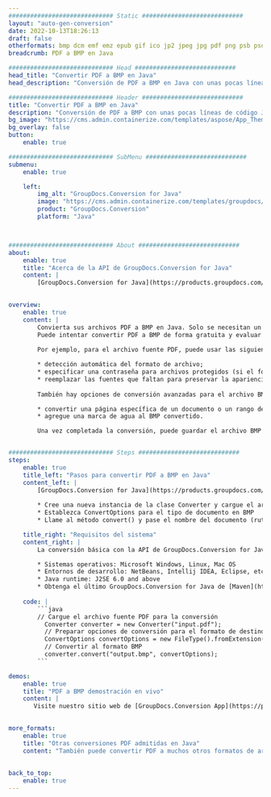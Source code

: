 ```yaml
---
############################# Static ############################
layout: "auto-gen-conversion"
date: 2022-10-13T18:26:13
draft: false
otherformats: bmp dcm emf emz epub gif ico jp2 jpeg jpg pdf png psb psd svg svgz tex tga tif tiff webp wmf wmz xps
breadcrumb: PDF a BMP en Java

############################# Head ############################
head_title: "Convertir PDF a BMP en Java"
head_description: "Conversión de PDF a BMP en Java con unas pocas líneas de código. Convierta más de 160 formatos de archivo con la API de conversión de documentos de GroupDocs para Java"

############################# Header ############################
title: "Convertir PDF a BMP en Java"
description: "Conversión de PDF a BMP con unas pocas líneas de código Java"
bg_image: "https://cms.admin.containerize.com/templates/aspose/App_Themes/V3/images/bg/header1.png"
bg_overlay: false
button:
    enable: true

############################# SubMenu ############################
submenu:
    enable: true

    left:
        img_alt: "GroupDocs.Conversion for Java"
        image: "https://cms.admin.containerize.com/templates/groupdocs/images/product-logos/90x90-noborder/groupdocs-conversion-java.png"
        product: "GroupDocs.Conversion"
        platform: "Java"



############################# About ############################
about:
    enable: true
    title: "Acerca de la API de GroupDocs.Conversion for Java"
    content: |
        [GroupDocs.Conversion for Java](https://products.groupdocs.com/conversion/java/) es una API de conversión de formato de archivo avanzada para convertir entre formatos populares de imagen y documento como Microsoft Office, OpenDocument, PDF, HTML, correo electrónico, CAD. y mucho más con solo unas pocas líneas de código. La API nativa detecta automáticamente los formatos de los documentos originales y ofrece muchas opciones para personalizar los documentos convertidos. Junto con la función de extraer información de un documento, también admite el almacenamiento en caché de los resultados de la conversión en el disco local de forma predeterminada. Sin embargo, se puede admitir cualquier tipo de almacenamiento en caché mediante la implementación de las interfaces adecuadas: Amazon S3, Dropbox, Google Drive, Windows Azure, Reddis o cualquier otra.
    

overview:
    enable: true
    content: |
        Convierta sus archivos PDF a BMP en Java. Solo se necesitan un par de líneas de código Java en cualquier plataforma de su elección, como Windows, Linux, macOS.
        Puede intentar convertir PDF a BMP de forma gratuita y evaluar la calidad de los resultados de la conversión. Junto con los sencillos scripts de conversión de archivos, puede probar opciones más sofisticadas para cargar el archivo de origen PDF y almacenar la salida BMP. 
        
        Por ejemplo, para el archivo fuente PDF, puede usar las siguientes opciones de carga:

        * detección automática del formato de archivo;
        * especificar una contraseña para archivos protegidos (si el formato de archivo lo admite);
        * reemplazar las fuentes que faltan para preservar la apariencia del documento.
        
        También hay opciones de conversión avanzadas para el archivo BMP:

        * convertir una página específica de un documento o un rango de páginas;
        * agregue una marca de agua al BMP convertido.

        Una vez completada la conversión, puede guardar el archivo BMP en su ruta de archivo local o en cualquier almacenamiento de terceros, como FTP, Amazon S3, Google Drive, Dropbox, etc. Tenga en cuenta que para convertir PDF a BMP, no necesita instalar ningún software adicional, como MS Office, Open Office, Adobe Acrobat Reader, etc.


############################# Steps ############################
steps:
    enable: true
    title_left: "Pasos para convertir PDF a BMP en Java"
    content_left: |
        [GroupDocs.Conversion for Java](https://products.groupdocs.com/conversion/java/) permite a los desarrolladores convertir fácilmente el archivo PDF a BMP con unas pocas líneas de código.
        
        * Cree una nueva instancia de la clase Converter y cargue el archivo PDF con la ruta completa
        * Establezca ConvertOptions para el tipo de documento en BMP
        * Llame al método convert() y pase el nombre del documento (ruta completa) y el formato (BMP) como parámetro

    title_right: "Requisitos del sistema"
    content_right: |
        La conversión básica con la API de GroupDocs.Conversion for Java se puede realizar con solo unas pocas líneas de código. Nuestras API son compatibles con todas las principales plataformas y sistemas operativos. Antes de ejecutar el código a continuación, asegúrese de tener instalados los siguientes requisitos previos en su sistema.

        * Sistemas operativos: Microsoft Windows, Linux, Mac OS
        * Entornos de desarrollo: NetBeans, Intellij IDEA, Eclipse, etc.
        * Java runtime: J2SE 6.0 and above
        * Obtenga el último GroupDocs.Conversion for Java de [Maven](https://repository.groupdocs.com/webapp/#/artifacts/browse/tree/General/repo/com/groupdocs/groupdocs-conversion)
         
    code: |
        ```java    
        // Cargue el archivo fuente PDF para la conversión
          Converter converter = new Converter("input.pdf");
          // Preparar opciones de conversión para el formato de destino BMP
          ConvertOptions convertOptions = new FileType().fromExtension("bmp").getConvertOptions();
          // Convertir al formato BMP
          converter.convert("output.bmp", convertOptions);
        ```

demos:
    enable: true
    title: "PDF a BMP demostración en vivo"
    content: |
       Visite nuestro sitio web de [GroupDocs.Conversion App](https://products.groupdocs.app/conversion/family) y pruebe la conversión de PDF a BMP ahora. La demostración gratuita tiene los siguientes beneficios
          

more_formats:
    enable: true
    title: "Otras conversiones PDF admitidas en Java"
    content: "También puede convertir PDF a muchos otros formatos de archivo. Consulte la lista a continuación."
       
       
back_to_top:
    enable: true
---
```

